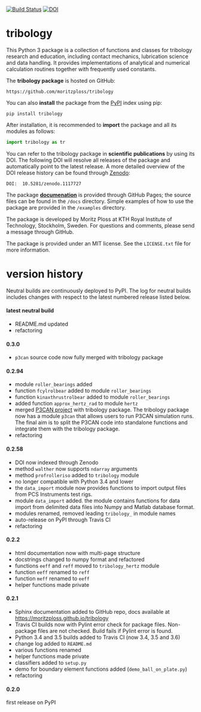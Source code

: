 [![Build Status](https://travis-ci.org/moritzploss/tribology.png)](https://travis-ci.org/moritzploss/tribology)
[![DOI](https://zenodo.org/badge/110825481.svg)](https://zenodo.org/badge/latestdoi/110825481)


# tribology
This Python 3 package is a collection of functions and classes for
tribology research and education, including contact mechanics,
lubrication science and data handling. It provides implementations of
analytical and numerical calculation routines together with frequently
used constants.

The **tribology package** is hosted on GitHub:

    https://github.com/moritzploss/tribology

You can also **install** the package from the
<a href="https://pypi.python.org/pypi/tribology" target="_blank">PyPI</a>
index using pip:

    pip install tribology

After installation, it is recommended to **import** the package and all
its modules as follows:

```python
import tribology as tr
```

You can refer to the tribology package in **scientific publications** by
using its DOI. The following DOI will resolve all releases of the
package and automatically point to the latest release. A more detailed
overview of the DOI release history can be found through
<a href="https://doi.org/10.5281/zenodo.1117727" target="_blank">Zenodo</a>:

    DOI:  10.5281/zenodo.1117727

The package
**<a href="https://moritzploss.github.io/tribology" target="_blank">
documenation</a>** is provided through GitHub Pages; the source files
can be found in the `/docs` directory. Simple examples of how to use 
the package are provided in the `/examples` directory.

The package is developed by Moritz Ploss at KTH Royal Institute of 
Technology, Stockholm, Sweden. For questions and comments, please 
send a message through GitHub.

The package is provided under an MIT license. See the `LICENSE.txt` file
for more information.

# version history

Neutral builds are continuously deployed to PyPI. The log for
neutral builds includes changes with respect to the latest numbered
release listed below.

#### latest neutral build
- README.md updated
- refactoring


#### 0.3.0
- `p3can` source code now fully merged with tribology package


#### 0.2.94

- module `roller_bearings` added
- function `fcylrolbear` added to module `roller_bearings`
- function `kinaxthrustrolbear` added to module `roller_bearings`
- added function `approx_hertz_rad` to module `hertz`
- merged <a href="https://github.com/moritzploss/p3can" target="_blank">
P3CAN project</a> with tribology package. The tribology package now has
a module `p3can` that allows users to run P3CAN simulation runs. The
final aim is to split the P3CAN code into standalone functions and
integrate them with the tribology package.
- refactoring


#### 0.2.58

- DOI now indexed through Zenodo
- method `walther` now supports `ndarray` arguments
- method `profrolleriso` added to `tribology` module
- no longer compatible with Python 3.4 and lower
- the `data_import` module now provides functions to import output files
from PCS Instruments test rigs.
- module `data_import` added. the module contains functions for data
import from delimited data files into Numpy and Matlab database format.
- modules renamed, removed leading `tribology_` in module names
- auto-release on PyPI through Travis CI
- refactoring


#### 0.2.2

- html documentation now with multi-page structure
- docstrings changed to numpy format and refactored
- functions `eeff` and `reff` moved to `tribology_hertz` module
- function `eeff` renamed to `reff`
- function `meff` renamed to `eeff`
- helper functions made private


#### 0.2.1
- Sphinx documentation added to GitHub repo, docs available at
https://moritzploss.github.io/tribology
-  Travis CI builds now with Pylint error check for package files.
Non-package files are not checked. Build fails if Pylint error is found.
- Python 3.4 and 3.5 builds added to Travis CI (now 3.4, 3.5 and 3.6)
- change log added to `README.md`
- various functions renamed
- helper functions made private
- classifiers added to `setup.py`
- demo for boundary element functions added (`demo_ball_on_plate.py`)
- refactoring

#### 0.2.0
first release on PyPI
